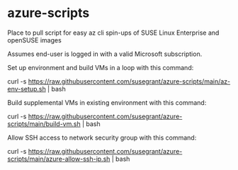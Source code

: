 # azure-scripts
Place to pull script for easy az cli spin-ups of SUSE Linux Enterprise and openSUSE images

Assumes end-user is logged in with a valid Microsoft subscription.

Set up environment and build VMs in a loop with this command:

curl -s https://raw.githubusercontent.com/susegrant/azure-scripts/main/az-env-setup.sh | bash

Build supplemental VMs in existing environment with this command:

curl -s https://raw.githubusercontent.com/susegrant/azure-scripts/main/build-vm.sh | bash

Allow SSH access to network security group with this command:

curl -s https://raw.githubusercontent.com/susegrant/azure-scripts/main/azure-allow-ssh-ip.sh | bash
